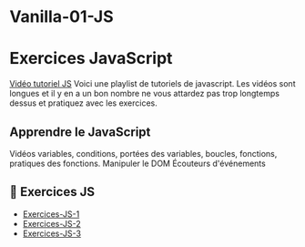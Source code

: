 # Vanilla-01-JS

# Exercices JavaScript


[Vidéo tutoriel JS](https://www.youtube.com/playlist?list=PLjwdMgw5TTLXgsTQE_1PpRkC_yX47ZcGV) 
Voici une playlist de tutoriels de javascript. Les vidéos sont longues et il y en a un bon nombre ne vous attardez pas trop longtemps dessus et pratiquez avec les exercices.

## Apprendre le JavaScript 
Vidéos variables, conditions, portées des variables, boucles, fonctions, pratiques des fonctions.
Manipuler le DOM
Écouteurs d'événements

## 💪 Exercices JS
- [Exercices-JS-1](https://github.com/g404-dev-web/Exercies-JS-1)  
- [Exercices-JS-2](https://github.com/g404-dev-web/Exercices-JS-2)  
- [Exercices-JS-3](https://github.com/g404-dev-web/Exercices-JS-3)  

